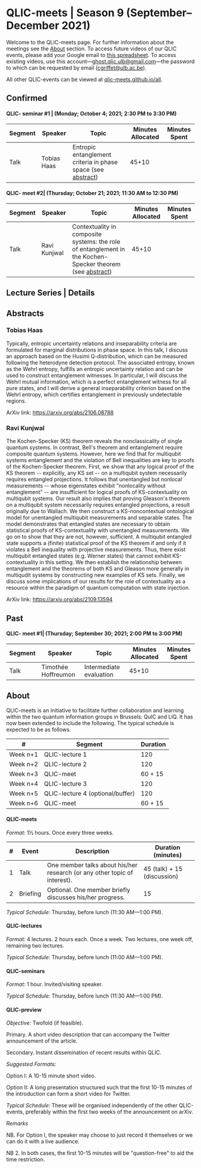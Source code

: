 # QLIC-meets | Season 9 (September–December 2021)
Welcome to the QLIC-meets page. For further information about the meetings see the [About](#About) section. To access future videos of our QLIC events, please add your Google email to [this spreadsheet](https://docs.google.com/spreadsheets/d/1_8xdH3ih4KBwd91U2FQ1GKMV2C-C8y-pgjTPMlqSnSI/edit?usp=sharing). To access existing videos, use this account—ghost.qlic.ulb@gmail.com—the password to which can be requested by email (cgriffet@ulb.ac.be).   

All other QLIC-events can be viewed at [qlic-meets.github.io/all](https://qlic-meets.github.io/all). 

## Confirmed 


#### QLIC- seminar #1 | (Monday; October 4; 2021; 2:30 PM to 3:30 PM)

| Segment | Speaker      | Topic                                                        | Minutes Allocated | Minutes Spent |
| ------- | ------------ | ------------------------------------------------------------ | ----------------- | ------------- |
| Talk    | Tobias Haas | Entropic entanglement criteria in phase space (see [abstract](#Tobias-Haas)) | 45+10             |              |


#### QLIC- meet #2| (Thursday; October 21; 2021; 11:30 AM to 12:30 PM)

| Segment | Speaker      | Topic                                                        | Minutes Allocated | Minutes Spent |
| ------- | ------------ | ------------------------------------------------------------ | ----------------- | ------------- |
| Talk    | Ravi Kunjwal | Contextuality in composite systems: the role of entanglement in the Kochen-Specker theorem (see [abstract](#Ravi-Kunjwal)) | 45+10             |               |


## Lecture Series | Details

## Abstracts

### Tobias Haas

Typically, entropic uncertainty relations and inseparability criteria are formulated for marginal distributions in phase space. In this talk, I discuss an approach based on the Husimi Q-distribution, which can be measured following the heterodyne detection protocol. The associated entropy, known as the Wehrl entropy, fulfills an entropic uncertainty relation and can be used to construct entanglement witnesses. In particular, I will discuss the Wehrl mutual information, which is a perfect entanglement witness for all pure states, and I will derive a general inseparability criterion based on the Wehrl entropy, which certifies entanglement in previously undetectable regions.

ArXiv link: https://arxiv.org/abs/2106.08788 

### Ravi Kunjwal

The Kochen-Specker (KS) theorem reveals the nonclassicality of single quantum systems. In contrast, Bell's theorem and entanglement require composite quantum systems. However, here we find that for multiqubit systems entanglement and the violation of Bell inequalities are key to proofs of the Kochen-Specker theorem. First, we show that any logical proof of the KS theorem -- explicitly, any KS set -- on a multiqubit system necessarily requires entangled projections. It follows that unentangled but nonlocal measurements -- whose eigenstates exhibit "nonlocality without entanglement" -- are insufficient for logical proofs of KS-contextuality on multiqubit systems. Our result also implies that proving Gleason's theorem on a multiqubit system necessarily requires entangled projections, a result originally due to Wallach. We then construct a KS-noncontextual ontological model for unentangled multiqubit measurements and separable states. The model demonstrates that entangled states are necessary to obtain statistical proofs of KS-contextuality with unentangled measurements. We go on to show that they are not, however, sufficient. A multiqubit entangled state supports a (finite) statistical proof of the KS theorem if and only if it violates a Bell inequality with projective measurements. Thus, there exist multiqubit entangled states (e.g. Werner states) that cannot exhibit KS-contextuality in this setting. We then establish the relationship between entanglement and the theorems of both KS and Gleason more generally in multiqudit systems by constructing new examples of KS sets. Finally, we discuss some implications of our results for the role of contextuality as a resource within the paradigm of quantum computation with state injection.

ArXiv link: https://arxiv.org/abs/2109.13594

## Past

#### QLIC- meet #1| (Thursday; September 30; 2021; 2:00 PM to 3:00 PM)

| Segment | Speaker      | Topic                                                        | Minutes Allocated | Minutes Spent |
| ------- | ------------ | ------------------------------------------------------------ | ----------------- | ------------- |
| Talk    | Timothée Hoffreumon | Intermediate evaluation  | 45+10             |               |


## About

QLIC-meets is an initiative to facilitate further collaboration and learning within the two quantum information groups in Brussels: QuIC and LIQ. It has now been extended to include the following. The typical schedule is expected to be as follows.



| #        | Segment                          | Duration |
| -------- | -------------------------------- | -------- |
| Week n+1 | QLIC-lecture 1                   | 120      |
| Week n+2 | QLIC-lecture 2                   | 120      |
| Week n+3 | QLIC-meet                        | 60 + 15  |
| Week n+4 | QLIC-lecture 3                   | 120      |
| Week n+5 | QLIC-lecture 4 (optional/buffer) | 120      |
| Week n+6 | QLIC-meet                        | 60 + 15  |





#### QLIC-meets

*Format:* 1½ hours. Once every three weeks.

| #    | Event    | Description                                                  | Duration (minutes)          |
| ---- | -------- | ------------------------------------------------------------ | --------------------------- |
| 1    | Talk     | One member talks about his/her research (or any other topic of interest). | 45 (talk) + 15 (discussion) |
| 2    | Briefing | Optional. One member briefly discusses his/her progress.     | 15                          |

*Typical Schedule*: Thursday, before lunch (11:30 AM—1:00 PM).





#### QLIC-lectures

*Format:* 4 lectures. 2 hours each. Once a week. Two lectures, one week off, remaining two lectures.

*Typical Schedule*: Thursday, before lunch (11:00 AM—1:00 PM).





#### QLIC-seminars

*Format:* 1 hour. Invited/visiting speaker.

*Typical Schedule*: Thursday, before lunch (11:30 AM—1:00 PM).





#### QLIC-preview

*Objective:* Twofold (if feasible).

Primary. A short video description that can accompany the Twitter announcement of the article.

Secondary. Instant dissemination of recent results within QLIC.

 



*Suggested Formats:* 

Option I: A 10-15 minute short video.

Option II: A long presentation structured such that the first 10-15 minutes of the introduction can form a short video for Twitter.



*Typical Schedule:* These will be organised independently of the other QLIC-events, preferably within the first two weeks of the announcement on arXiv.





*Remarks*

NB. For Option I, the speaker may choose to just record it themselves or we can do it with a live audience.

NB 2. In both cases, the first 10-15 minutes will be "question-free" to aid the time restriction.
